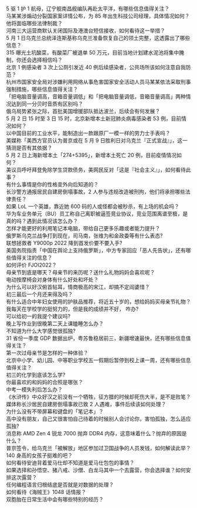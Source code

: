 5 驱 1 护 1 航母，辽宁舰南昌舰编队再赴太平洋，有哪些信息值得关注？  
马某某涉煽动分裂国家案详情公布，为 85 年出生科技公司经理，具体情况如何？他将面临哪些法律制裁？  
河南三大运营商默认关闭国际及港澳台短信接收，如何看待这一举措？  
5 月 1 日乌克兰总统泽连斯基称乌克兰准备恢复自己的领土完整，这透露出了哪些信息？  
315 曝光土坑酸菜，有酸菜厂被退单 50 万元，目前当地计划建水泥池将集中腌制，你还会选择相信吗？  
北京 1 例感染者 3 次上公厕引发近 40 例后续感染者，公共场所该如何注意自我防范？  
杭州市国家安全局对涉嫌利用网络从事危害国家安全活动人员马某某依法采取刑事强制措施，哪些信息值得关注？  
「把电脑音量调高，音箱音量调低」和「把电脑音量调低，音箱音量调高」两种情况达到同一分贝时音质有区别吗？  
俄乌局势紧张之际，首批美国增援部队抵达波兰，后续会有何发展？  
5 月 2 日 15 时至 3 日 15 时，北京新增本土新冠肺炎病毒感染者 53 例，目前情况如何？  
以中国目前的工业水平，能制造出一款跟原厂一模一样的劳力士手表吗？  
美媒称「美西方官员认为普京或在 5 月 9 日胜利日对乌克兰『正式宣战』」，这一猜测是否有其依据？  
5 月 2 日上海新增本土「274+5395」，新增本土死亡 20 例，目前疫情情况如何？  
美议员呼吁拜登免除学生贷款债务，美网民反对「这是『社会主义』」，如何看待此事？  
有什么事情是你的性格变外向后知道的？  
长沙警方通报居民自建房倒塌事故，2 人参与违规改造被刑拘，他们将承担哪些法律责任？  
如果 LoL 一个英雄，靠近她 600 码的人或怪都会被秒杀，有上场的机会吗？  
华为车业务单元（BU）员工称自己离职被逼签竞业协议，竞业范围离谱至极，是真的吗？遇到此情况该怎么办？  
怎样才能更好的利用笔记本电脑，带给自己更多乐趣或者能力提升？  
俄罗斯乌克兰战争打到现在，司马南，张维为和金政委等有什么表态?  
联想拯救者 Y9000p 2022 降到首发价要不要入手?  
美国务院指责「中国在舆论上支持俄罗斯」，中方专家回应「恶人先告状」，还有哪些值得关注的信息？  
如何评价 FJOI2022？  
母亲节到底是哪天？母亲节的来历呢？送什么礼物妈妈会喜欢呢？  
电动按摩椅会对身体有什么好处和坏处？  
为什么可以好汉俯首帖耳，情商极高的宋江，却搞不定阎婆惜？  
初三最后一个月还来得及吗？  
有什么适合中年妇女使用的护肤品推荐，将近五十岁的，想给妈妈买母亲节礼物？  
我每天在学校学的挺努力的，但是我的成绩并不好， 咋办?  
可以给初一的我提个建议吗?  
晚上写作业到很晚第二天上课瞌睡怎么办？  
不知道为什么大学感觉很孤独?  
31 省份一季度 GDP 数据出炉，粤苏鲁稳居前三，新疆增速最快，还有哪些信息值得关注？  
第一次过母亲节是怎样的一种体验？  
北京中小学、幼儿园、中等职业学校五一假期后暂停到校上课一周，还有哪些信息值得关注？  
初三的化学到底该怎么学?  
你最喜欢的和妈妈的合照是哪张？  
中考一模失利后怎么办？  
《水浒传》中众好汉之前没有一个牺牲，征方腊的时候却死伤大半，是不是败笔？  
媒体称长沙居民自建房倒塌事故已致 2 人遇难，事件后续该如何处理？  
为什么没有不带屏幕和键盘的「笔记本」？  
高中没有朋友，自己又很害怕自己待着的时候别人会讨论你，害怕孤独，怎么适应孤独?  
消息称 AMD Zen 4 锐龙 7000 抛弃 DDR4 内存，这意味着什么？抛弃的原因是什么？  
普京签令，给乌克兰「被解放」地区参加过卫国战争的人员发钱，如何解读此举？  
140 身高的女孩子挺难的吧？  
如何看待安迪背着爱马仕却不知道是爱马仕包包的事情？  
如果选择和孙悟空、猪八戒、沙僧、白龙马其中一个去露营，你会选择谁？如何安排这次露营？  
任何编程语言归根结底是否就是对数据的处理？  
如何看待《海贼王》1048 话情报？  
双胞胎在日常生活中会有哪些特别的经历？  
